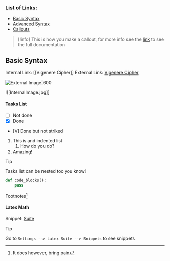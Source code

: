 
### List of Links:
- [Basic Syntax](https://help.obsidian.md/syntax)
- [Advanced Syntax](https://help.obsidian.md/advanced-syntax)
- [Callouts](https://help.obsidian.md/callouts)

> [!info]
> This is how you make a callout, for more info see the [link](https://help.obsidian.md/callouts) to see the full documentation

## Basic Syntax

Internal Link: [[Vigenere Cipher]]
External Link: [Vigenere Cipher](https://en.wikipedia.org/wiki/Vigenère_cipher)

![External Image|600](https://cdn.britannica.com/50/7850-050-219843C0/letter-plaintext-table-Vigenere-cipher-intersection-row.jpg)

![[InternalImage.jpg]]

#### Tasks List
- [ ] Not done
- [x] Done
- [V] Done but not striked 

1. This is and indented list
	1. How do you do?
2. Amazing!

>[!tip]
>Tasks list can be nested too you know!


```py
def code_blocks():
	pass
```

Footnotes[^1]


#### Latex Math
Snippet: [Suite](https://github.com/artisticat1/obsidian-latex-suite/blob/main/src/default_snippets.js)

>[!tip]
>Go to `Settings --> Latex Suite --> Snippets` to see snippets


[^1]: It does however, bring pain